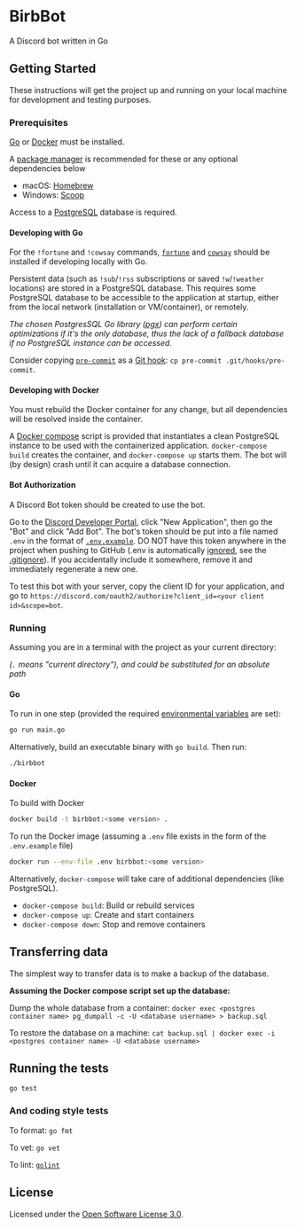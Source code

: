 # BirbBot

A Discord bot written in Go

## Getting Started

These instructions will get the project up and running on your local machine for development and testing purposes.

### Prerequisites

[Go](https://golang.org/) or [Docker](https://www.docker.com/) must be installed.

A [package manager](https://en.wikipedia.org/wiki/Package_manager) is recommended for these or any optional dependencies below
* macOS: [Homebrew](https://brew.sh/)
* Windows: [Scoop](https://scoop.sh/)

Access to a [PostgreSQL](https://www.postgresql.org/) database is required.

#### Developing with Go

For the `!fortune` and `!cowsay` commands, [`fortune`](https://www.ibiblio.org/pub/linux/games/amusements/fortune/!INDEX.html) and [`cowsay`](https://github.com/tnalpgge/rank-amateur-cowsay) should be installed if developing locally with Go.

Persistent data (such as `!sub`/`!rss` subscriptions or saved `!w`/`!weather` locations) are stored in a PostgreSQL database. This requires some PostgreSQL database to be accessible to the application at startup, either from the local network (installation or VM/container), or remotely.

_The chosen PostgresSQL Go library ([pgx](https://github.com/jackc/pgx)) can perform certain optimizations if it's the only database, thus the lack of a fallback database if no PostgreSQL instance can be accessed._

Consider copying [`pre-commit`](pre-commit) as a [Git hook](https://git-scm.com/docs/githooks): `cp pre-commit .git/hooks/pre-commit`.

#### Developing with Docker

You must rebuild the Docker container for any change, but all dependencies will be resolved inside the container.

A [Docker compose](https://docs.docker.com/compose/) script is provided that instantiates a clean PostgreSQL instance to be used with the containerized application. `docker-compose build` creates the container, and `docker-compose up` starts them. The bot will (by design) crash until it can acquire a database connection.

#### Bot Authorization

A Discord Bot token should be created to use the bot.
<!-- TODO: Create a mock environment to test the bot -->
Go to the [Discord Developer Portal](https://discordapp.com/developers/applications/), click "New Application", then go the "Bot" and click "Add Bot". The bot's token should be put into a file named `.env` in the format of [`.env.example`](.env.example). DO NOT have this token anywhere in the project when pushing to GitHub (.env is automatically [ignored](https://git-scm.com/docs/gitignore), see the [.gitignore](.gitignore)). If you accidentally include it somewhere, remove it and immediately regenerate a new one.

To test this bot with your server, copy the client ID for your application, and go to `https://discord.com/oauth2/authorize?client_id=<your client id>&scope=bot`.

### Running

Assuming you are in a terminal with the project as your current directory:

_(`.` means "current directory"), and could be substituted for an absolute path_

#### Go
To run in one step (provided the required [environmental variables](https://en.wikipedia.org/wiki/Environment_variable#Assignment) are set):
```bash
go run main.go
```

Alternatively, build an executable binary with `go build`.
Then run:

```bash
./birbbot
```
#### Docker
To build with Docker

```bash
docker build -t birbbot:<some version> .
```

To run the Docker image (assuming a `.env` file exists in the form of the `.env.example` file)

```bash
docker run --env-file .env birbbot:<some version>
```

Alternatively, `docker-compose` will take care of additional dependencies (like PostgreSQL).
- `docker-compose build`: Build or rebuild services
- `docker-compose up`: Create and start containers
- `docker-compose down`: Stop and remove containers

## Transferring data

The simplest way to transfer data is to make a backup of the database.

**Assuming the Docker compose script set up the database:**

Dump the whole database from a container:
`docker exec <postgres container name> pg_dumpall -c -U <database username> > backup.sql`

To restore the database on a machine:
`cat backup.sql | docker exec -i <postgres container name> -U <database username>`

## Running the tests

`go test`

### And coding style tests

To format: `go fmt`

To vet: `go vet`

To lint: [`golint`](https://github.com/golang/lint)

## License

Licensed under the [Open Software License 3.0](https://spdx.org/licenses/OSL-3.0.html).
